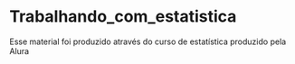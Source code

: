 # Trabalhando_com_estatistica
Esse material foi produzido através do curso de estatística produzido pela Alura
